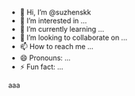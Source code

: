 - 👋 Hi, I’m @suzhenskk
- 👀 I’m interested in ...
- 🌱 I’m currently learning ...
- 💞️ I’m looking to collaborate on ...
- 📫 How to reach me ...
- 😄 Pronouns: ...
- ⚡ Fun fact: ...

<!---
suzhenskk/suzhenskk is a ✨ special ✨ repository because its `README.md` (this file) appears on your GitHub profile.
You can click the Preview link to take a look at your changes.
--->


aaa
